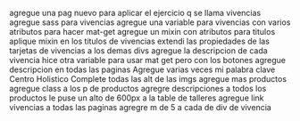 agregue una pag nuevo para aplicar el ejercicio q se llama vivencias
agregue sass para vivencias 
agregue una variable para vivencias con varios atributos para hacer mat-get
agregue un mixin con atributos para titulos
aplique mixin en los titulos de vivencias
extendi las propiedades de las tarjetas de vivencias a los demas divs
agregue la descripcion de cada vivencia
hice otra variable para usar mat get pero con los botones
agregue descripcion en todas las paginas
Agregue varias veces mi palabra clave Centro Holistico
Complete todas las alt de las imgs
agregue mas productos
agregue class a los p de productos
agregre descripciones a todos los productos 
le puse un alto de 600px a la table de talleres
agregue link vivencias a todas las paginas
agregre m de 5 a cada de div de vivencia